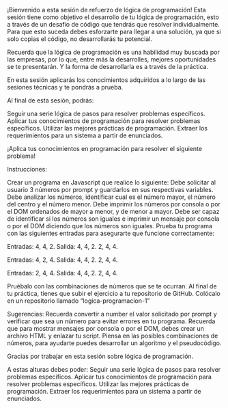 ¡Bienvenido a esta sesión de refuerzo de lógica de programación!
Esta sesión tiene como objetivo el desarrollo de tu lógica de programación, esto a través de un desafío de código que tendrás que resolver individualmente. Para que esto suceda debes esforzarte para llegar a una solución, ya que si solo copias el código, no desarrollarás tu potencial. 

Recuerda que la lógica de programación es una habilidad muy buscada por las empresas, por lo que, entre más la desarrolles, mejores oportunidades se te presentarán. Y la forma de desarrollarla es a través de la práctica.

En esta sesión aplicarás los conocimientos adquiridos a lo largo de las sesiones técnicas y te pondrás a prueba.

Al final de esta sesión, podrás: 

Seguir una serie lógica de pasos para resolver problemas específicos.
Aplicar tus conocimientos de programación para resolver problemas específicos.
Utilizar las mejores prácticas de programación.
Extraer los requerimientos para un sistema a partir de enunciados.

¡Aplica tus conocimientos en programación para resolver el siguiente problema!

Instrucciones:

Crear un programa en Javascript que realice lo siguiente:
Debe solicitar al usuario 3 números por prompt y guardarlos en sus respectivas variables.
Debe analizar los números, identificar cual es el número mayor, el número del centro y el número menor.
Debe imprimir los números por consola o por el DOM ordenados de mayor a menor, y de menor a mayor.
Debe ser capaz de identificar si los números son iguales e imprimir un mensaje por consola o por el DOM diciendo que los números son iguales.
Prueba tu programa con las siguientes entradas para asegurarte que funcione correctamente:

Entradas: 
4, 4, 2.
Salida:
4, 4, 2.
2, 4, 4.

Entradas: 
4, 2, 4.
Salida:
4, 4, 2.
2, 4, 4.

Entradas: 
2, 4, 4.
Salida:
4, 4, 2.
2, 4, 4.

Pruébalo con las combinaciones de números que se te ocurran.
Al final de tu práctica, tienes que subir el ejercicio a tu repositorio de GitHub.
Colócalo en un repositorio llamado “logica-programacion-1”

Sugerencias:
Recuerda convertir a number el valor solicitado por prompt y verificar que sea un número para evitar errores en tu programa.
Recuerda que para mostrar mensajes por consola o por el DOM, debes crear un archivo HTML y enlazar tu script.
Piensa en las posibles combinaciones de números, para ayudarte puedes desarrollar un algoritmo y el pseudocódigo.

Gracias por trabajar en esta sesión sobre lógica de programación. 

A estas alturas debes poder: 
Seguir una serie lógica de pasos para resolver problemas específicos.
Aplicar tus conocimientos de programación para resolver problemas específicos.
Utilizar las mejores prácticas de programación.
Extraer los requerimientos para un sistema a partir de enunciados.
